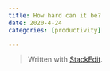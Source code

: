 ```yaml
---
title: How hard can it be?
date: 2020-4-24
categories: [productivity]

---
```




> Written with [StackEdit](https://stackedit.io/).
<!--stackedit_data:
eyJoaXN0b3J5IjpbLTQwODc4OTE2Nl19
-->